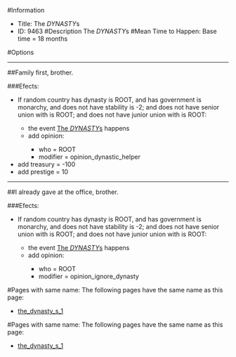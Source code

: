 #Information
 - Title: The $DYNASTY$s
 - ID: 9463
#Description
The $DYNASTY$s
#Mean Time to Happen:
Base time = 18 months

#Options

___
##Family first, brother.

###Efects:<ul><li>If random country has dynasty is ROOT, and  has government is monarchy, and does not have stability is -2; and does not have senior union with is ROOT; and does not have junior union with is ROOT:</li><ul><li>the event [The $DYNASTY$s](../events/the_dynasty_s.md) happens</li><li>add opinion:</li><ul><li>who = ROOT</li><li>modifier = opinion_dynastic_helper</li></ul></ul><li>add treasury = -100</li><li>add prestige = 10</li></ul>

___
##I already gave at the office, brother.

###Efects:<ul><li>If random country has dynasty is ROOT, and  has government is monarchy, and does not have stability is -2; and does not have senior union with is ROOT; and does not have junior union with is ROOT:</li><ul><li>the event [The $DYNASTY$s](../events/the_dynasty_s.md) happens</li><li>add opinion:</li><ul><li>who = ROOT</li><li>modifier = opinion_ignore_dynasty</li></ul></ul></ul>


#Pages with same name:
The following pages have the same name as this page:
 - [the_dynasty_s_1](the_dynasty_s_1.md)


#Pages with same name:
The following pages have the same name as this page:
 - [the_dynasty_s_1](the_dynasty_s_1.md)
